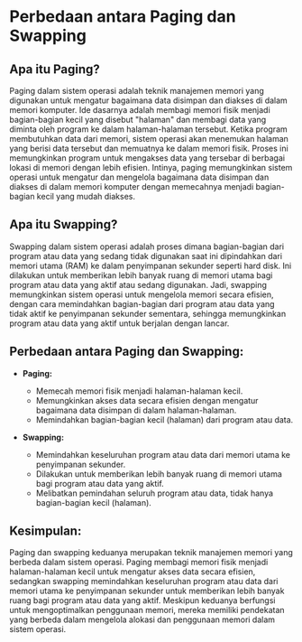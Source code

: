 # Perbedaan antara Paging dan Swapping

## Apa itu Paging?
Paging dalam sistem operasi adalah teknik manajemen memori yang digunakan untuk mengatur bagaimana data disimpan dan diakses di dalam memori komputer. Ide dasarnya adalah membagi memori fisik menjadi bagian-bagian kecil yang disebut "halaman" dan membagi data yang diminta oleh program ke dalam halaman-halaman tersebut. Ketika program membutuhkan data dari memori, sistem operasi akan menemukan halaman yang berisi data tersebut dan memuatnya ke dalam memori fisik. Proses ini memungkinkan program untuk mengakses data yang tersebar di berbagai lokasi di memori dengan lebih efisien. Intinya, paging memungkinkan sistem operasi untuk mengatur dan mengelola bagaimana data disimpan dan diakses di dalam memori komputer dengan memecahnya menjadi bagian-bagian kecil yang mudah diakses.

## Apa itu Swapping?
Swapping dalam sistem operasi adalah proses dimana bagian-bagian dari program atau data yang sedang tidak digunakan saat ini dipindahkan dari memori utama (RAM) ke dalam penyimpanan sekunder seperti hard disk. Ini dilakukan untuk memberikan lebih banyak ruang di memori utama bagi program atau data yang aktif atau sedang digunakan. Jadi, swapping memungkinkan sistem operasi untuk mengelola memori secara efisien, dengan cara memindahkan bagian-bagian dari program atau data yang tidak aktif ke penyimpanan sekunder sementara, sehingga memungkinkan program atau data yang aktif untuk berjalan dengan lancar.

## Perbedaan antara Paging dan Swapping:
- **Paging:**
  - Memecah memori fisik menjadi halaman-halaman kecil.
  - Memungkinkan akses data secara efisien dengan mengatur bagaimana data disimpan di dalam halaman-halaman.
  - Memindahkan bagian-bagian kecil (halaman) dari program atau data.
  
- **Swapping:**
  - Memindahkan keseluruhan program atau data dari memori utama ke penyimpanan sekunder.
  - Dilakukan untuk memberikan lebih banyak ruang di memori utama bagi program atau data yang aktif.
  - Melibatkan pemindahan seluruh program atau data, tidak hanya bagian-bagian kecil (halaman).

## Kesimpulan:
Paging dan swapping keduanya merupakan teknik manajemen memori yang berbeda dalam sistem operasi. Paging membagi memori fisik menjadi halaman-halaman kecil untuk mengatur akses data secara efisien, sedangkan swapping memindahkan keseluruhan program atau data dari memori utama ke penyimpanan sekunder untuk memberikan lebih banyak ruang bagi program atau data yang aktif. Meskipun keduanya berfungsi untuk mengoptimalkan penggunaan memori, mereka memiliki pendekatan yang berbeda dalam mengelola alokasi dan penggunaan memori dalam sistem operasi.

